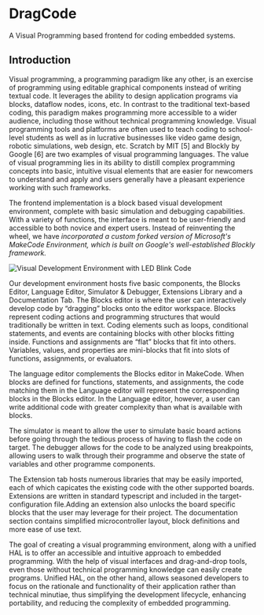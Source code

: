 # DragCode
A Visual Programming based frontend for coding embedded systems.  

## Introduction

Visual programming, a programming paradigm like any other, is an exercise of programming using editable graphical components instead of writing textual code. It leverages the ability to design application programs via blocks, dataflow nodes, icons, etc. In contrast to the traditional text-based coding, this paradigm makes programming more accessible to a wider audience, including those without technical programming knowledge. Visual programming tools and platforms are often used to teach coding to school-level students as well as in lucrative businesses like video game design, robotic simulations, web design, etc. Scratch by MIT [5] and Blockly by Google [6] are two examples of visual programming languages. The value of visual programming lies in its ability to distill complex programming concepts into basic, intuitive visual elements that are easier for newcomers to understand and apply and users generally have a pleasant experience working with such frameworks.

The frontend implementation is a block based visual development environment, complete with basic simulation and debugging capabilities. With a variety of functions, the interface is meant to be user-friendly and accessible to both novice and expert users. Instead of reinventing the wheel, we have *incorporated a custom forked version of Microsoft's MakeCode Environment, which is built on Google's well-established Blockly framework.*

![Visual Development Environment with LED Blink Code](https://user-images.githubusercontent.com/42208057/235294758-60859e1c-6529-4fa2-96ed-98d0e6ed8296.png)

Our development environment hosts five basic components,  the Blocks Editor, Language Editor, Simulator & Debugger, Extensions Library and a Documentation Tab.
The Blocks editor is where the user can interactively develop code by “dragging” blocks onto the editor workspace. Blocks represent coding actions and programming structures that would traditionally be written in text. Coding elements such as loops, conditional statements, and events are containing blocks with other blocks fitting inside. Functions and assignments are “flat” blocks that fit into others. Variables, values, and properties are mini-blocks that fit into slots of functions, assignments, or evaluators.

The language editor complements the Blocks editor in MakeCode. When blocks are defined for functions, statements, and assignments, the code matching them in the Language editor will represent the corresponding blocks in the Blocks editor. In the Language editor, however, a user can write additional code with greater complexity than what is available with blocks.

The simulator is meant to allow the user to simulate basic board actions before going through the tedious process of having to flash the code on target. 
The debugger allows for the code to be analyzed using breakpoints, allowing users to walk through their programme and observe the state of variables and other programme components.

The Extension tab hosts numerous libraries that may be easily imported, each of which capicates the existing code with the other supported boards. Extensions are written in standard typescript and included in the target-configuration file.Adding an extension also unlocks the board specific blocks that the user may leverage for their project. The documentation section contains simplified microcontroller layout, block definitions and more ease of use text. 

The goal of creating a visual programming environment, along with a unified HAL is to offer an accessible and intuitive approach to embedded programming. With the help of visual interfaces and drag-and-drop tools, even those without technical programming knowledge can easily create programs. Unified HAL, on the other hand, allows seasoned developers to focus on the rationale and functionality of their application rather than technical minutiae, thus simplifying the development lifecycle, enhancing portability, and reducing the complexity of embedded programming.
